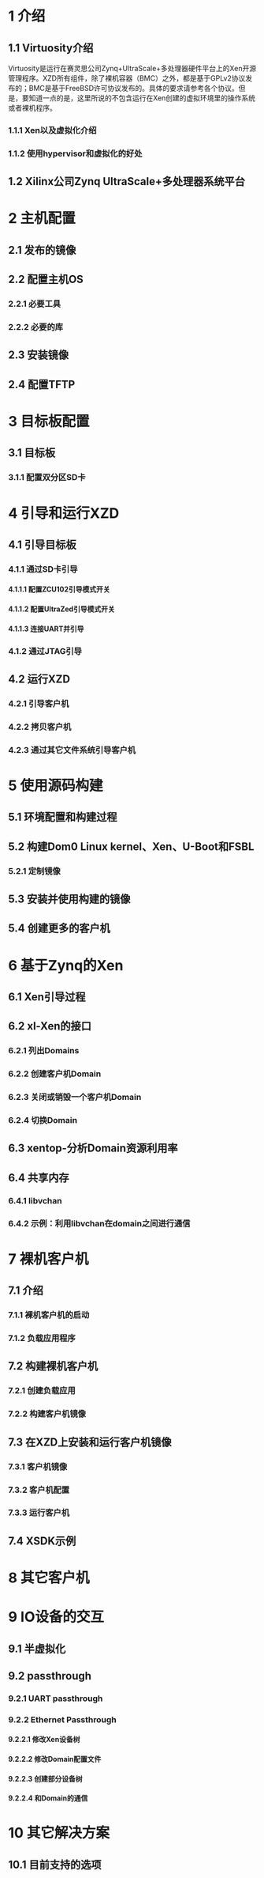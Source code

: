 # 1 介绍

## 1.1 Virtuosity介绍

Virtuosity是运行在赛灵思公司Zynq+UltraScale+多处理器硬件平台上的Xen开源管理程序。XZD所有组件，除了裸机容器（BMC）之外，都是基于GPLv2协议发布的；BMC是基于FreeBSD许可协议发布的。具体的要求请参考各个协议。但是，要知道一点的是，这里所说的不包含运行在Xen创建的虚拟环境里的操作系统或者裸机程序。

### 1.1.1 Xen以及虚拟化介绍



### 1.1.2 使用hypervisor和虚拟化的好处

## 1.2 Xilinx公司Zynq UltraScale+多处理器系统平台

# 2 主机配置

## 2.1 发布的镜像

## 2.2 配置主机OS

### 2.2.1 必要工具

### 2.2.2 必要的库

## 2.3 安装镜像

## 2.4 配置TFTP

# 3 目标板配置

## 3.1 目标板

### 3.1.1 配置双分区SD卡

# 4 引导和运行XZD

## 4.1 引导目标板

### 4.1.1 通过SD卡引导

#### 4.1.1.1 配置ZCU102引导模式开关

#### 4.1.1.2 配置UltraZed引导模式开关

#### 4.1.1.3 连接UART并引导

### 4.1.2 通过JTAG引导

## 4.2 运行XZD

### 4.2.1 引导客户机

### 4.2.2 拷贝客户机

### 4.2.3 通过其它文件系统引导客户机

# 5 使用源码构建

## 5.1 环境配置和构建过程

## 5.2 构建Dom0 Linux kernel、Xen、U-Boot和FSBL

### 5.2.1 定制镜像


## 5.3 安装并使用构建的镜像

## 5.4 创建更多的客户机

# 6 基于Zynq的Xen

## 6.1 Xen引导过程

## 6.2 xl-Xen的接口

### 6.2.1 列出Domains

### 6.2.2 创建客户机Domain

### 6.2.3 关闭或销毁一个客户机Domain

### 6.2.4 切换Domain

## 6.3 xentop-分析Domain资源利用率

## 6.4 共享内存

### 6.4.1 libvchan

### 6.4.2 示例：利用libvchan在domain之间进行通信

# 7 裸机客户机

## 7.1 介绍

### 7.1.1 裸机客户机的启动

### 7.1.2 负载应用程序

## 7.2 构建裸机客户机

### 7.2.1 创建负载应用


### 7.2.2 构建客户机镜像

## 7.3 在XZD上安装和运行客户机镜像

### 7.3.1 客户机镜像

### 7.3.2 客户机配置

### 7.3.3 运行客户机

## 7.4 XSDK示例

# 8 其它客户机

# 9 IO设备的交互

## 9.1 半虚拟化

## 9.2 passthrough

### 9.2.1 UART passthrough

### 9.2.2 Ethernet Passthrough

#### 9.2.2.1 修改Xen设备树

#### 9.2.2.2 修改Domain配置文件

#### 9.2.2.3 创建部分设备树

#### 9.2.2.4 和Domain的通信

# 10 其它解决方案

## 10.1 目前支持的选项

